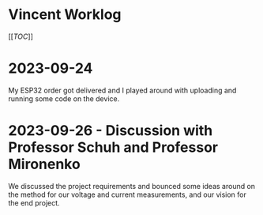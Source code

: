 # Vincent Worklog
[[_TOC_]]


# 2023-09-24
My ESP32 order got delivered and I played around with uploading and running some code on the device.

# 2023-09-26 - Discussion with Professor Schuh and Professor Mironenko
We discussed the project requirements and bounced some ideas around on the method for our voltage and current measurements, and our vision for the end project.
